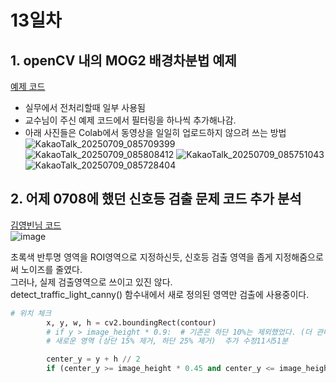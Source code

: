 # 13일차

## 1. openCV 내의 MOG2 배경차분법 예제
[예제 코드](0709_python_MOG2_차량감지.ipynb)

- 실무에서 전처리할때 일부 사용됨
- 교수님이 주신 예제 코드에서 필터링을 하나씩 추가해나감.
- 아래 사진들은 Colab에서 동영상을 일일히 업로드하지 않으려 쓰는 방법
![KakaoTalk_20250709_085709399](https://github.com/user-attachments/assets/f92eb082-8fbc-4135-8a66-f0045d5063df)
![KakaoTalk_20250709_085808412](https://github.com/user-attachments/assets/6e5c5a55-e79a-4092-819a-6492445a0498)
![KakaoTalk_20250709_085751043](https://github.com/user-attachments/assets/9e196505-67c4-4cee-b610-44af5918df5b)
![KakaoTalk_20250709_085728404](https://github.com/user-attachments/assets/503c3f6c-a3b3-45bc-ada6-e7e7b998e57a)

## 2. 어제 0708에 했던 신호등 검출 문제 코드 추가 분석
[김영빈님 코드](https://github.com/audalsgh/20250708/blob/main/0708_openCV_%EC%8B%A0%ED%98%B8%EB%93%B1%EA%B2%80%EC%B6%9C_%EA%B9%80%EC%98%81%EB%B9%88%EB%8B%98%EC%BD%94%EB%93%9C.ipynb)<br>
![image](https://github.com/user-attachments/assets/6096ea2e-cb46-488b-b009-114fb62d3bf8)

초록색 반투명 영역을 ROI영역으로 지정하신듯, 신호등 검출 영역을 좁게 지정해줌으로써 노이즈를 줄였다.<br>
그러나, 실제 검출영역으로 쓰이고 있진 않다.<br>
detect_traffic_light_canny() 함수내에서 새로 정의된 영역만 검출에 사용중이다.
```python
# 위치 체크
        x, y, w, h = cv2.boundingRect(contour)
        # if y > image_height * 0.9:  # 기존은 하단 10%는 제외했었다. (더 관대하게)
        # 새로운 영역 (상단 15% 제거, 하단 25% 제거)  추가 수정11시51분

        center_y = y + h // 2
        if (center_y >= image_height * 0.45 and center_y <= image_height * 0.60):
```

